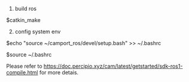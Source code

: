 1. build ros

$catkin_make

2. config system env

$echo "source ~/camport_ros/devel/setup.bash" >> ~/.bashrc

$source ~/.bashrc

Please refer to https://doc.percipio.xyz/cam/latest/getstarted/sdk-ros1-compile.html for more detais.

